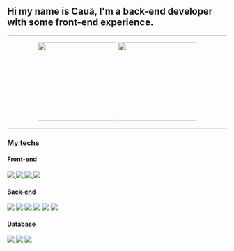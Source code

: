 ## Hi my name is Cauã, I'm a back-end developer with some front-end experience.

<hr>

<div align="center">
  <a href="https://github.com/cauakath">
  <img height="180em" src="https://github-readme-stats.vercel.app/api?username=cauakath&show_icons=true&theme=dracula&count_private=true&title_color=fff&text_color=9f9f9f&bg_color=151515"/>
  <img height="180em" src="https://github-readme-stats.vercel.app/api/top-langs/?username=cauakath&layout=compact&langs_count=7&theme=dracula&title_color=fff&text_color=9f9f9f&bg_color=151515"/>
</div>
  
<hr>

### My techs

#### Front-end

<p>
  <img src="https://img.shields.io/badge/React-20232A?style=for-the-badge&logo=react&logoColor=61DAFB" />
  <img src="https://img.shields.io/badge/HTML5-E34F26?style=for-the-badge&logo=html5&logoColor=white" />
  <img src="https://img.shields.io/badge/CSS3-1572B6?style=for-the-badge&logo=css3&logoColor=white" />
  <img src="https://img.shields.io/badge/JavaScript-F7DF1E?style=for-the-badge&logo=javascript&logoColor=black" />
<p/>

#### Back-end

<p>
  <img src="https://img.shields.io/badge/JavaScript-323330?style=for-the-badge&logo=javascript&logoColor=F7DF1E" />
  <img src="https://img.shields.io/badge/TypeScript-007ACC?style=for-the-badge&logo=typescript&logoColor=white" />
  <img src="https://img.shields.io/badge/Node.js-339933?style=for-the-badge&logo=nodedotjs&logoColor=white" />
  <img src="https://img.shields.io/badge/Java-ED8B00?style=for-the-badge&logo=java&logoColor=white" />
  <img src="https://img.shields.io/badge/Spring-6DB33F?style=for-the-badge&logo=spring&logoColor=white" />
  <img src="https://img.shields.io/badge/Python-14354C?style=for-the-badge&logo=python&logoColor=white" />
<p/>

#### Database

<p>
  <img src="https://img.shields.io/badge/MySQL-00000F?style=for-the-badge&logo=mysql&logoColor=white" />
  <img src="https://img.shields.io/badge/PostgreSQL-316192?style=for-the-badge&logo=postgresql&logoColor=white" />
  <img src="https://img.shields.io/badge/SQLite-07405E?style=for-the-badge&logo=sqlite&logoColor=white" />
<p/>
